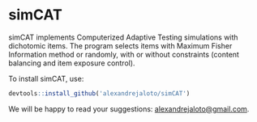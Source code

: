 simCAT
================

simCAT implements Computerized Adaptive Testing simulations with
dichotomic items. The program selects items with Maximum Fisher
Information method or randomly, with or without constraints (content
balancing and item exposure control).

To install simCAT, use:

``` r
devtools::install_github('alexandrejaloto/simCAT')
```

We will be happy to read your suggestions: <alexandrejaloto@gmail.com>.
